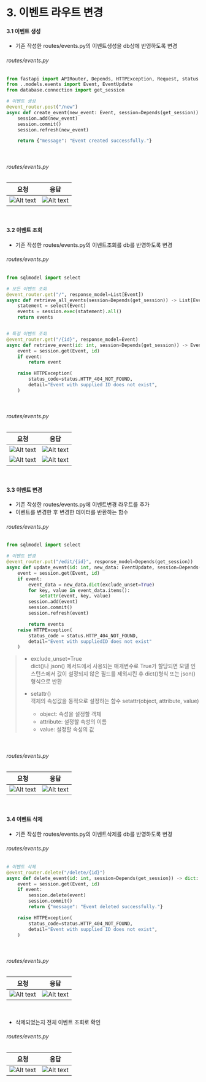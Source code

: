 # 3. 이벤트 라우트 변경
#### 3.1 이벤트 생성
- 기존 작성한 routes/events.py의 이벤트생성을 db상에 반영하도록 변경

###### routes/events.py
```python
from fastapi import APIRouter, Depends, HTTPException, Request, status
from ..models.events import Event, EventUpdate
from database.connection import get_session

# 이벤트 생성
@event_router.post("/new")
async def create_event(new_event: Event, session=Depends(get_session)) -> dict:
    session.add(new_event)
    session.commit()
    session.refresh(new_event)

    return {"message": "Event created successfully."}
```

<br/>

###### routes/events.py
| 요청                                  | 응답                                 |
| ------------------------------------- | ------------------------------------ |
| ![Alt text](img/part4_ch3_image1.png) | ![Alt text](img/part4_ch3_image.png) |

<br/>

#### 3.2 이벤트 조회
- 기존 작성한 routes/events.py의 이벤트조회를 db를 반영하도록 변경

###### routes/events.py
```python
from sqlmodel import select

# 모든 이벤트 조회
@event_router.get("/", response_model=List[Event])
async def retrieve_all_events(session=Depends(get_session)) -> List[Event]:
    statement = select(Event)
    events = session.exec(statement).all()
    return events


# 특정 이벤트 조회
@event_router.get("/{id}", response_model=Event)
async def retrieve_event(id: int, session=Depends(get_session)) -> Event:
    event = session.get(Event, id)
    if event:
        return event

    raise HTTPException(
        status_code=status.HTTP_404_NOT_FOUND,
        detail="Event with supplied ID does not exist",
    )
```

<br/>

###### routes/events.py
| 요청                                  | 응답                                  |
| ------------------------------------- | ------------------------------------- |
| ![Alt text](img/part4_ch3_image2.png) | ![Alt text](img/part4_ch3_image3.png) |
| ![Alt text](img/part4_ch3_image4.png) | ![Alt text](img/part4_ch3_image5.png) |

<br/>

#### 3.3 이벤트 변경
- 기존 작성한 routes/events.py에 이벤트변경 라우트를 추가
- 이벤트를 변경한 후 변경한 데이터를 반환하는 함수

###### routes/events.py
```python
from sqlmodel import select

# 이벤트 변경
@event_router.put("/edit/{id}", response_model=Depends(get_session))
async def update_event(id: int, new_data: EventUpdate, session=Depends(get_session)) -> Event:
    event = session.get(Event, id)
    if event:
        event_data = new_data.dict(exclude_unset=True)
        for key, value in event_data.items():
            setattr(event, key, value)
        session.add(event)
        session.commit()
        session.refresh(event)

        return events
    raise HTTPException(
        status_code = status.HTTP_404_NOT_FOUND,
        detail="Event with suppliedID does not exist"
    )
```

> - exclude_unset=True  
>   dict()나 json() 메서드에서 사용되는 매개변수로 True가 할당되면 모델 인스턴스에서
>   값이 설정되지 않은 필드를 제외시킨 후 dict()형식 또는 json()형식으로 반환
> 
> - setattr()  
>   객체의 속성값을 동적으로 설정하는 함수
>   setattr(object, attribute, value)
>     - object: 속성을 설정할 객체
>     - attribute: 설정할 속성의 이름
>     - value: 설정할 속성의 값

<br/>

###### routes/events.py
| 요청                                  | 응답                                  |
| ------------------------------------- | ------------------------------------- |
| ![Alt text](img/part4_ch3_image6.png) | ![Alt text](img/part4_ch3_image7.png) |

<br/>

#### 3.4 이벤트 삭제
- 기존 작성한 routes/events.py의 이벤트삭제를 db를 반영하도록 변경

###### routes/events.py
```python
# 이벤트 삭제
@event_router.delete("/delete/{id}")
async def delete_event(id: int, session=Depends(get_session)) -> dict:
    event = session.get(Event, id)
    if event:
        session.delete(event)
        session.commit()
        return {"message": "Event deleted successfully."}

    raise HTTPException(
        status_code=status.HTTP_404_NOT_FOUND,
        detail="Event with supplied ID does not exist",
    )
```

<br/>

###### routes/events.py
| 요청                                  | 응답                                  |
| ------------------------------------- | ------------------------------------- |
| ![Alt text](img/part4_ch3_image8.png) | ![Alt text](img/part4_ch3_image9.png) |

<br/>

- 삭제되었는지 전체 이벤트 조회로 확인
###### routes/events.py
| 요청                                   | 응답                                   |
| -------------------------------------- | -------------------------------------- |
| ![Alt text](img/part4_ch3_image10.png) | ![Alt text](img/part4_ch3_image11.png) |